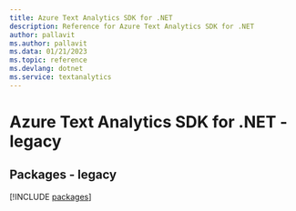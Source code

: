 ```yaml
---
title: Azure Text Analytics SDK for .NET
description: Reference for Azure Text Analytics SDK for .NET
author: pallavit
ms.author: pallavit
ms.data: 01/21/2023
ms.topic: reference
ms.devlang: dotnet
ms.service: textanalytics
---
```

# Azure Text Analytics SDK for .NET - legacy
## Packages - legacy
[!INCLUDE [packages](text-analytics-index.md)]